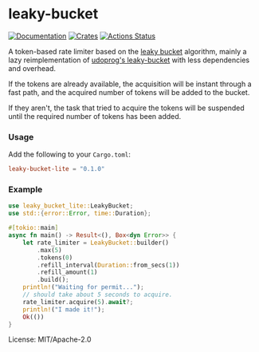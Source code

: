 # leaky-bucket

[![Documentation](https://docs.rs/leaky-bucket-lite/badge.svg)](https://docs.rs/leaky-bucket-lite)
[![Crates](https://img.shields.io/crates/v/leaky-bucket-lite.svg)](https://crates.io/crates/leaky-bucket-lite)
[![Actions Status](https://github.com/Gelbpunkt/leaky-bucket-lite/workflows/Rust/badge.svg)](https://github.com/Gelbpunkt/leaky-bucket-lite/actions)

A token-based rate limiter based on the [leaky bucket] algorithm, mainly a lazy reimplementation of [udoprog's leaky-bucket] with less dependencies and overhead.

If the tokens are already available, the acquisition will be instant through
a fast path, and the acquired number of tokens will be added to the bucket.

If they aren't, the task that tried to acquire the tokens will be suspended
until the required number of tokens has been added.

### Usage

Add the following to your `Cargo.toml`:

```toml
leaky-bucket-lite = "0.1.0"
```

### Example

```rust
use leaky_bucket_lite::LeakyBucket;
use std::{error::Error, time::Duration};

#[tokio::main]
async fn main() -> Result<(), Box<dyn Error>> {
    let rate_limiter = LeakyBucket::builder()
        .max(5)
        .tokens(0)
        .refill_interval(Duration::from_secs(1))
        .refill_amount(1)
        .build();
    println!("Waiting for permit...");
    // should take about 5 seconds to acquire.
    rate_limiter.acquire(5).await?;
    println!("I made it!");
    Ok(())
}
```

[leaky bucket]: https://en.wikipedia.org/wiki/Leaky_bucket
[udoprog's leaky-bucket]: https://github.com/udoprog/leaky-bucket

License: MIT/Apache-2.0
